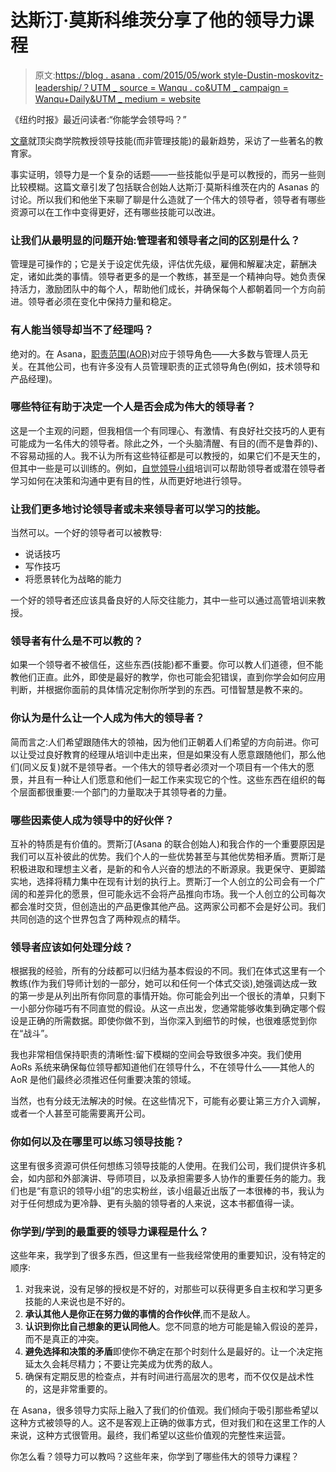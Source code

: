 # 达斯汀·莫斯科维茨分享了他的领导力课程

> 原文:[https://blog . asana . com/2015/05/work style-Dustin-moskovitz-leadership/？UTM _ source = Wanqu . co&UTM _ campaign = Wanqu+Daily&UTM _ medium = website](https://blog.asana.com/2015/05/workstyle-dustin-moskovitz-leadership/?utm_source=wanqu.co&utm_campaign=Wanqu+Daily&utm_medium=website)

《纽约时报》最近问读者:“你能学会领导吗？”

[文章](http://www.nytimes.com/2015/04/12/education/edlife/12edl-12leadership.html)就顶尖商学院教授领导技能(而非管理技能)的最新趋势，采访了一些著名的教育家。

事实证明，领导力是一个复杂的话题——一些技能似乎是可以教授的，而另一些则比较模糊。这篇文章引发了包括联合创始人达斯汀·莫斯科维茨在内的 Asanas 的讨论。所以我们和他坐下来聊了聊是什么造就了一个伟大的领导者，领导者有哪些资源可以在工作中变得更好，还有哪些技能可以改进。

### 让我们从最明显的问题开始:管理者和领导者之间的区别是什么？

管理是可操作的；它是关于设定优先级，评估优先级，雇佣和解雇决定，薪酬决定，诸如此类的事情。领导者更多的是一个教练，甚至是一个精神向导。她负责保持活力，激励团队中的每个人，帮助他们成长，并确保每个人都朝着同一个方向前进。领导者必须在变化中保持力量和稳定。

### 有人能当领导却当不了经理吗？

绝对的。在 Asana，[职责范围(AOR)](https://wavelength.asana.com/workstyle-aors/)对应于领导角色——大多数与管理人员无关。在其他公司，也有许多没有人员管理职责的正式领导角色(例如，技术领导和产品经理)。

### 哪些特征有助于决定一个人是否会成为伟大的领导者？

这是一个主观的问题，但我相信一个有同理心、有激情、有良好社交技巧的人更有可能成为一名伟大的领导者。除此之外，一个头脑清醒、有目的(而不是鲁莽的)、不容易动摇的人。我不认为所有这些特征都是可以教授的，如果它们不是天生的，但其中一些是可以训练的。例如，[自觉领导小组](https://wavelength.asana.com/workstyle-simple-shift/)培训可以帮助领导者或潜在领导者学习如何在决策和沟通中更有目的性，从而更好地进行领导。

### 让我们更多地讨论领导者或未来领导者可以学习的技能。

当然可以。一个好的领导者可以被教导:

*   说话技巧
*   写作技巧
*   将愿景转化为战略的能力

一个好的领导者还应该具备良好的人际交往能力，其中一些可以通过高管培训来教授。

### 领导者有什么是不可以教的？

如果一个领导者不被信任，这些东西(技能)都不重要。你可以教人们道德，但不能教他们正直。此外，即使是最好的教学，你也可能会犯错误，直到你学会如何应用判断，并根据你面前的具体情况定制你所学到的东西。可惜智慧是教不来的。

### 你认为是什么让一个人成为伟大的领导者？

简而言之:人们希望跟随伟大的领袖，因为他们正朝着人们希望的方向前进。你可以让受过良好教育的经理从培训中走出来，但是如果没有人愿意跟随他们，那么他们(同义反复)就不是领导者。一个伟大的领导者必须对一个项目有一个伟大的愿景，并且有一种让人们愿意和他们一起工作来实现它的个性。这些东西在组织的每个层面都很重要:一个部门的力量取决于其领导者的力量。

### 哪些因素使人成为领导中的好伙伴？

互补的特质是有价值的。贾斯汀(Asana 的联合创始人)和我合作的一个重要原因是我们可以互补彼此的优势。我们个人的一些优势甚至与其他优势相矛盾。贾斯汀是积极进取和理想主义者，是新的和令人兴奋的想法的不断源泉。我更保守、更脚踏实地，选择将精力集中在现有计划的执行上。贾斯汀一个人创立的公司会有一个广阔的和差异化的愿景，但可能永远不会将产品推向市场。我一个人创立的公司每次都会准时交货，但创造出的产品更像其他产品。这两家公司都不会是好公司。我们共同创造的这个世界包含了两种观点的精华。

### 领导者应该如何处理分歧？

根据我的经验，所有的分歧都可以归结为基本假设的不同。我们在体式这里有一个教练(作为我们导师计划的一部分，她可以和任何一个体式交谈),她强调达成一致的第一步是从列出所有你同意的事情开始。你可能会列出一个很长的清单，只剩下一小部分你碰巧有不同直觉的假设。从这一点出发，您通常能够收集到确定哪个假设是正确的所需数据。即使你做不到，当你深入到细节的时候，也很难感觉到你在“战斗”。

我也非常相信保持职责的清晰性:留下模糊的空间会导致很多冲突。我们使用 AoRs 系统来确保每位领导都知道他们在领导什么，不在领导什么——其他人的 AoR 是他们最终必须推迟任何重要决策的领域。

当然，也有分歧无法解决的时候。在这些情况下，可能有必要让第三方介入调解，或者一个人甚至可能需要离开公司。

### 你如何以及在哪里可以练习领导技能？

这里有很多资源可供任何想练习领导技能的人使用。在我们公司，我们提供许多机会，如内部和外部演讲、导师项目，以及承担需要多人协作的重要任务的能力。我们也是“有意识的领导小组”的忠实粉丝，该小组最近出版了一本很棒的书，我认为对于任何想成为更冷静、更有头脑的领导者的人来说，这本书都值得一读。

### 你学到/学到的最重要的领导力课程是什么？

这些年来，我学到了很多东西，但这里有一些我经常使用的重要知识，没有特定的顺序:

1.  对我来说，没有足够的授权是不好的，对那些可以获得更多自主权和学习更多技能的人来说也是不好的。
2.  **承认其他人是你正在努力做的事情的合作伙伴**,而不是敌人。
3.  **认识到你比自己想象的更认同他人**。您不同意的地方可能是输入假设的差异，而不是真正的冲突。
4.  **避免选择和决策的矛盾**即使你不确定在那个时刻什么是最好的。让一个决定拖延太久会耗尽精力；不要让完美成为优秀的敌人。
5.  确保有定期反思的检查点，并有时间进行高层次的思考，而不仅仅是战术性的，这是非常重要的。

在 Asana，很多领导力实际上融入了我们的价值观。我们倾向于吸引那些希望以这种方式被领导的人。这不是客观上正确的做事方式，但对我们和在这里工作的人来说，这种方式很管用。最终，我们希望以这些价值观的完整性来运营。

你怎么看？领导力可以教吗？这些年来，你学到了哪些伟大的领导力课程？